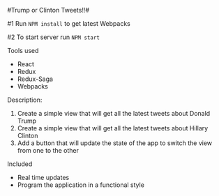 #Trump or Clinton Tweets!!#

#1 Run `NPM install` to get latest Webpacks

#2 To start server run `NPM start`

Tools used 
 - React
 - Redux
 - Redux-Saga
 - Webpacks
 
 Description:
1. Create a simple view that will get all the latest tweets about Donald Trump
2. Create a simple view that will get all the latest tweets about Hillary Clinton
3. Add a button that will update the state of the app to switch the view from one to the other

Included

- Real time updates
- Program the application in a functional style
